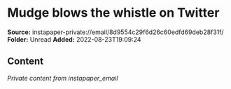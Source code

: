 # Mudge blows the whistle on Twitter

**Source:** instapaper-private://email/8d9554c29f6d26c60edfd69deb28f31f/
**Folder:** Unread
**Added:** 2022-08-23T19:09:24




## Content
*Private content from instapaper_email*
